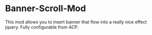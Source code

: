 Banner-Scroll-Mod
=================

This mod allows you to insert banner that flow into a really nice effect jquery. Fully configurable from ACP.
